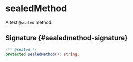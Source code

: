 
# sealedMethod

A test `@sealed` method.

## Signature {#sealedmethod-signature}

```typescript
/** @sealed */
protected sealedMethod(): string;
```
